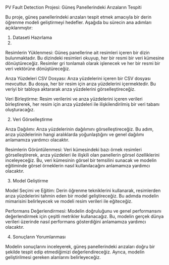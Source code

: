 PV Fault Detection Projesi: Güneş Panellerindeki Arızaların Tespiti

Bu proje, güneş panellerindeki arızaları tespit etmek amacıyla bir derin öğrenme modeli geliştirmeyi hedefler. Aşağıda bu sürecin ana adımları açıklanmıştır:

1. Dataseti Hazırlama
2. 

Resimlerin Yüklenmesi: Güneş panellerine ait resimleri içeren bir dizin bulunmaktadır. Bu dizindeki resimleri okuyup, her bir resmi bir veri kümesine dönüştüreceğiz. Resimler gri tonlamalı olarak işlenecek ve her bir resmi bir veri vektörüne dönüştüreceğiz.

Arıza Yüzdeleri CSV Dosyası: Arıza yüzdelerini içeren bir CSV dosyası mevcuttur. Bu dosya, her bir resim için arıza yüzdelerini içermektedir. Bu veriyi bir tabloya aktararak arıza yüzdelerini görselleştireceğiz.

Veri Birleştirme: Resim verilerini ve arıza yüzdelerini içeren verileri birleştirerek, her resim için arıza yüzdeleri ile ilişkilendirilmiş bir veri tabanı oluşturacağız.

2. Veri Görselleştirme

Arıza Dağılımı: Arıza yüzdelerinin dağılımını görselleştireceğiz. Bu adım, arıza yüzdelerinin hangi aralıklarda yoğunlaştığını ve genel dağılımı anlamamıza yardımcı olacaktır.

Resimlerin Görüntülenmesi: Veri kümesindeki bazı örnek resimleri görselleştirerek, arıza yüzdeleri ile ilişkili olan panellerin görsel özelliklerini inceleyeceğiz. Bu, veri kümesinin görsel bir temsilini sunacak ve modelin eğitiminde görsel örneklerin nasıl kullanılacağını anlamamıza yardımcı olacaktır.

3. Model Geliştirme

Model Seçimi ve Eğitim: Derin öğrenme tekniklerini kullanarak, resimlerden arıza yüzdelerini tahmin eden bir model geliştireceğiz. Bu adımda modelin mimarisini belirleyecek ve modeli resim verileri ile eğiteceğiz.

Performans Değerlendirmesi: Modelin doğruluğunu ve genel performansını değerlendirmek için çeşitli metrikler kullanacağız. Bu, modelin gerçek dünya verileri üzerinde nasıl performans gösterdiğini anlamamıza yardımcı olacaktır.

4. Sonuçların Yorumlanması

Modelin sonuçlarını inceleyerek, güneş panellerindeki arızaları doğru bir şekilde tespit edip etmediğimizi değerlendireceğiz. Ayrıca, modelin geliştirilmesi gereken alanlarını belirleyeceğiz.

